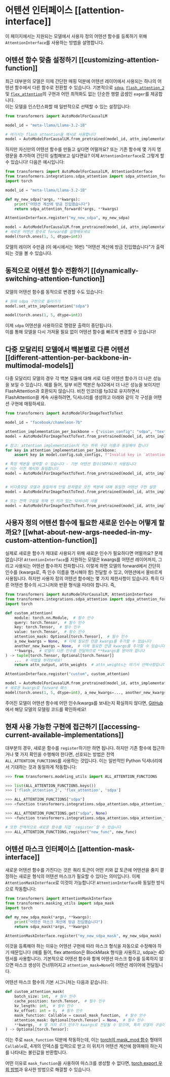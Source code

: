 <!--Copyright 2025 The HuggingFace Team. All rights reserved.

Licensed under the Apache License, Version 2.0 (the "License"); you may not use this file except in compliance with
the License. You may obtain a copy of the License at

http://www.apache.org/licenses/LICENSE-2.0

Unless required by applicable law or agreed to in writing, software distributed under the License is distributed on
an "AS IS" BASIS, WITHOUT WARRANTIES OR CONDITIONS OF ANY KIND, either express or implied. See the License for the

⚠️ Note that this file is in Markdown but contain specific syntax for our doc-builder (similar to MDX) that may not be
rendered properly in your Markdown viewer.

-->

# 어텐션 인터페이스 [[attention-interface]]

이 페이지에서는 지원되는 모델에서 사용자 정의 어텐션 함수를 등록하기 위해 `AttentionInterface`를 사용하는 방법을 설명합니다.

## 어텐션 함수 맞춤 설정하기 [[customizing-attention-function]]

최근 대부분의 모델은 이제 간단한 매핑 덕분에 어텐션 레이어에서 사용되는 하나의 어텐션 함수에서 다른 함수로 전환할 수 있습니다.
기본적으로 [`sdpa`](https://pytorch.org/docs/stable/generated/torch.nn.functional.scaled_dot_product_attention.html),
[`flash_attention_2`](https://github.com/Dao-AILab/flash-attention) 및 [`flex_attention`](https://pytorch.org/docs/stable/nn.attention.flex_attention.html#module-torch.nn.attention.flex_attention)의 구현과
어떤 최적화도 없는 단순한 행렬 곱셈인 `eager`를 제공합니다.  
이는 모델을 인스턴스화할 때 일반적으로 선택할 수 있는 설정입니다:

```python
from transformers import AutoModelForCausalLM

model_id = "meta-llama/Llama-3.2-1B"

# 여기서는 flash attention을 예시로 사용합니다
model = AutoModelForCausalLM.from_pretrained(model_id, attn_implementation="flash_attention_2")
```

하지만 자신만의 어텐션 함수를 만들고 싶다면 어떨까요? 또는 기존 함수에 몇 가지 명령문을 추가하여 간단히 실험해보고 싶다면요? 이제 `AttentionInterface`로 그렇게 할 수 있습니다! 다음은 예시입니다:

```python
from transformers import AutoModelForCausalLM, AttentionInterface
from transformers.integrations.sdpa_attention import sdpa_attention_forward
import torch

model_id = "meta-llama/Llama-3.2-1B"

def my_new_sdpa(*args, **kwargs):
    print("어텐션 계산에 방금 진입했습니다")
    return sdpa_attention_forward(*args, **kwargs)

AttentionInterface.register("my_new_sdpa", my_new_sdpa)

model = AutoModelForCausalLM.from_pretrained(model_id, attn_implementation="my_new_sdpa")
# 새로운 어텐션 함수로 forward를 실행해보세요
model(torch.ones(1, 5, dtype=int))
```

모델의 레이어 수만큼 (이 예시에서는 16번) "어텐션 계산에 방금 진입했습니다"가 출력되는 것을 볼 수 있습니다.

## 동적으로 어텐션 함수 전환하기 [[dynamically-switching-attention-function]]

모델의 어텐션 함수를 동적으로 변경할 수도 있습니다:

```python
# 원래 sdpa 구현으로 돌아가기
model.set_attn_implementation("sdpa")

model(torch.ones(1, 5, dtype=int))
```

이제 `sdpa` 어텐션을 사용하므로 명령문 출력이 중단됩니다.  
이를 통해 모델을 다시 가져올 필요 없이 어텐션 함수를 빠르게 변경할 수 있습니다!

## 다중 모달리티 모델에서 백본별로 다른 어텐션 [[different-attention-per-backbone-in-multimodal-models]]

다중 모달리티 모델의 경우 각 백본 모듈에 대해 서로 다른 어텐션 함수가 더 나은 성능을 보일 수 있습니다. 예를 들어, 일부 비전 백본은 fp32에서 더 나은 성능을 보이지만 FlashAttention과 호환되지 않습니다. 비전 인코더를 fp32로 유지하면서 FlashAttention을 계속 사용하려면, 딕셔너리를 생성하고 아래와 같이 각 구성을 어텐션 구현에 매핑하세요.

```python
from transformers import AutoModelForImageTextToText

model_id = "facebook/chameleon-7b"

attention_implementation_per_backbone = {"vision_config": "sdpa", "text_config": "flash_attention_2"}
model = AutoModelForImageTextToText.from_pretrained(model_id, attn_implementation=attention_implementation_per_backbone)

# 참고: attention implementation의 키는 하위 구성 이름과 동일해야 합니다
for key in attention_implementation_per_backbone:
    assert key in model.config.sub_configs, f"Invalid key in `attention_implementation`"

# 특정 백본을 생략할 수 있습니다 - 기본 어텐션 함수(SDPA)가 사용됩니다
# 이는 이전 예시와 동일합니다
model = AutoModelForImageTextToText.from_pretrained(model_id, attn_implementation={"text_config": "flash_attention_2"})


# 비다중모달 모델과 동일하게 단일 문자열로 모든 백본에 대해 동일한 어텐션 구현 설정
model = AutoModelForImageTextToText.from_pretrained(model_id, attn_implementation="eager")

# 또는 전역 구성을 위해 빈 키가 있는 딕셔너리 사용
model = AutoModelForImageTextToText.from_pretrained(model_id, attn_implementation={"": "eager"})
```

## 사용자 정의 어텐션 함수에 필요한 새로운 인수는 어떻게 할까요? [[what-about-new-args-needed-in-my-custom-attention-function]]

실제로 새로운 함수가 제대로 사용되기 위해 새로운 인수가 필요하다면 어떨까요? 문제없습니다! `AttentionInterface`를 지원하는 모델은 kwargs를 어텐션 레이어까지, 그리고 사용되는 어텐션 함수까지 전파합니다. 이렇게 하면
모델의 forward에서 간단히 인수를 (kwargs로, 즉 인수 이름을 명시해야 함) 전달할 수 있고, 어텐션에서 올바르게 사용됩니다. 하지만 사용자 정의 어텐션 함수에는 몇 가지 제한사항이 있습니다. 특히 다른 어텐션 함수의 시그니처와 반환 형식을 따라야 합니다. 즉,

```python
from transformers import AutoModelForCausalLM, AttentionInterface
from transformers.integrations.sdpa_attention import sdpa_attention_forward
import torch

def custom_attention(
    module: torch.nn.Module,  # 필수 인수
    query: torch.Tensor,  # 필수 인수
    key: torch.Tensor,  # 필수 인수
    value: torch.Tensor,  # 필수 인수
    attention_mask: Optional[torch.Tensor],  # 필수 인수
    a_new_kwargs = None,  # 이제 필요한 만큼 kwargs를 추가할 수 있습니다
    another_new_kwargs = None,  # 이제 필요한 만큼 kwargs를 추가할 수 있습니다
    **kwargs,  # 모델이 다른 인수를 전달하므로 **kwargs를 받아야 합니다
) -> tuple[torch.Tensor, Optional[torch.Tensor]]
    ...  # 마법을 부려보세요!
    return attn_output, attn_weights  # attn_weights는 여기서 선택사항입니다

AttentionInterface.register("custom", custom_attention)

model = AutoModelForCausalLM.from_pretrained(model_id, attn_implementation="custom")
# 새로운 kwargs로 forward 패스
model(torch.ones(1, 5, dtype=int), a_new_kwargs=..., another_new_kwargs=...)
```

주어진 모델이 어텐션 함수에 어떤 인수/kwargs를 보내는지 확실하지 않다면, [GitHub](https://github.com/huggingface/transformers/tree/main/src/transformers/models)에서 해당 모델의 모델링 코드를 확인하세요!

## 현재 사용 가능한 구현에 접근하기 [[accessing-current-available-implementations]]

대부분의 경우, 새로운 함수를 `register`하기만 하면 됩니다. 하지만 기존 함수에 접근하거나
몇 가지 확인을 수행해야 한다면, 선호되는 방법은 전역 `ALL_ATTENTION_FUNCTIONS`를 사용하는 것입니다. 이는 일반적인 Python 딕셔너리에서 기대하는 것과 동일하게 작동합니다:

```python
>>> from transformers.modeling_utils import ALL_ATTENTION_FUNCTIONS

>>> list(ALL_ATTENTION_FUNCTIONS.keys())
>>> ['flash_attention_2', 'flex_attention', 'sdpa']

>>> ALL_ATTENTION_FUNCTIONS["sdpa"]
>>> <function transformers.integrations.sdpa_attention.sdpa_attention_forward>

>>> ALL_ATTENTION_FUNCTIONS.get("sdpa", None)
>>> <function transformers.integrations.sdpa_attention.sdpa_attention_forward>

# 또한 전역적으로 새로운 함수를 직접 `register`할 수 있습니다
>>> ALL_ATTENTION_FUNCTIONS.register("new_func", new_func)
```

## 어텐션 마스크 인터페이스 [[attention-mask-interface]]

새로운 어텐션 함수를 가진다는 것은 쿼리 토큰이 어떤 키와 값 토큰에 어텐션을 줄지 결정하는 새로운 형식의 어텐션 마스크가 필요할 수 있다는 의미입니다. 이제 `AttentionMaskInterface`로 이것이 가능합니다! `AttentionInterface`와 동일한 방식으로 작동합니다:

```python
from transformers import AttentionMaskInterface
from transformers.masking_utils import sdpa_mask
import torch

def my_new_sdpa_mask(*args, **kwargs):
    print("어텐션 마스크 계산에 방금 진입했습니다")
    return sdpa_mask(*args, **kwargs)

AttentionMaskInterface.register("my_new_sdpa_mask", my_new_sdpa_mask)
```

이것을 등록해야 하는 이유는 어텐션 구현에 따라 마스크 형식을 자동으로 수정해야 하기 때문입니다 (예를 들어, flex attention은 BlockMask 형식을 사용하고, sdpa는 4D 텐서를 사용합니다).
기본적으로 어텐션 함수와 함께 어텐션 마스크 함수를 등록하지 않으면 마스크 생성이 건너뛰어지고
`attention_mask=None`이 어텐션 레이어에 전달됩니다.

어텐션 마스크 함수의 기본 시그니처는 다음과 같습니다:

```python
def custom_attention_mask(
    batch_size: int,  # 필수 인수
    cache_position: torch.Tensor,  # 필수 인수
    kv_length: int,  # 필수 인수
    kv_offset: int = 0,  # 필수 인수
    mask_function: Callable = causal_mask_function,  # 필수 인수
    attention_mask: Optional[torch.Tensor] = None,  # 필수 인수
    **kwargs,  # 몇 가지 추가 인수가 kwargs로 전달될 수 있으며, 특히 모델의 구성이 항상 전달됩니다
) -> Optional[torch.Tensor]:
```

이는 주로 `mask_function` 덕분에 작동하는데, 이는 [torch의 mask_mod 함수](https://pytorch.org/blog/flexattention/) 형태의 `Callable`로, 4개의 인덱스를 입력으로 받고 이 위치가 어텐션 계산에 참여해야 하는지를 나타내는 불린값을 반환합니다.

어떤 이유로 `mask_function`을 사용하여 마스크를 생성할 수 없다면, [torch export 우회 방법](https://github.com/huggingface/transformers/blob/main/src/transformers/integrations/executorch.py)과 유사한 방법으로 해결할 수 있습니다.
